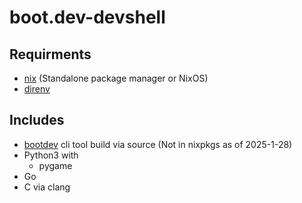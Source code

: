# boot.dev-devshell

## Requirments
- [nix](https://nixos.org/download/) (Standalone package manager or NixOS)
- [direnv](https://direnv.net/)

## Includes
- [bootdev](https://github.com/bootdotdev/bootdev) cli tool build via source (Not in nixpkgs as of 2025-1-28)
- Python3 with
    - pygame
- Go
- C via clang
